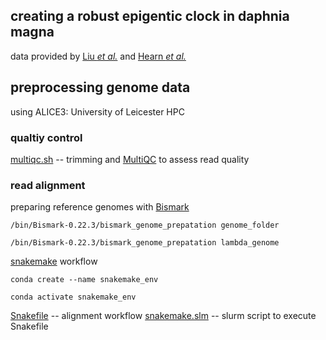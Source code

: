 ## creating a robust epigentic clock in daphnia magna

data provided by [Liu *et al.*](https://doi.org/10.1186/s13072-025-00580-y) and [Hearn *et al.*](https://doi.org/10.1186/s13072-020-00379-z)

## preprocessing genome data
using ALICE3: University of Leicester HPC


### qualtiy control 
[multiqc.sh](docs/multiqc.sh) -- trimming and [MultiQC](https://seqera.io/multiqc/) to assess read quality

### read alignment
preparing reference genomes with [Bismark](https://github.com/FelixKrueger/Bismark)

`/bin/Bismark-0.22.3/bismark_genome_prepatation genome_folder`

`/bin/Bismark-0.22.3/bismark_genome_prepatation lambda_genome`

[snakemake](https://snakemake.github.io/) workflow

`conda create --name snakemake_env`

`conda activate snakemake_env `


[Snakefile](docs/Snakefile) -- alignment workflow
[snakemake.slm](docs/snakemake.slm) -- slurm script to execute Snakefile

